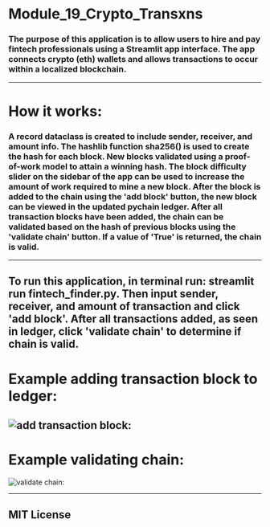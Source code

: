 # Module_19_Crypto_Transxns


### The purpose of this application is to allow users to hire and pay fintech professionals using a Streamlit app interface. The app connects crypto (eth) wallets and allows transactions to occur within a localized blockchain. 

---

# How it works:

### A record dataclass is created to include sender, receiver, and amount info. The hashlib function sha256() is used to create the hash for each block. New blocks validated using a proof-of-work model to attain a winning hash. The block difficulty slider on the sidebar of the app can be used to increase the amount of work required to mine a new block. After the block is added to the chain using the 'add block' button, the new block can be viewed in the updated pychain ledger. After all transaction blocks have been added, the chain can be validated based on the hash of previous blocks using the 'validate chain' button. If a value of 'True' is returned, the chain is valid.
---
## To run this application, in terminal run: streamlit run fintech_finder.py. Then input sender, receiver, and amount of transaction and click 'add block'. After all transactions added, as seen in ledger, click 'validate chain' to determine if chain is valid.

# Example adding transaction block to ledger: 

![add transaction block:](pychainledger.jpg)
---
# Example validating chain:

![validate chain:](pychainvalidator.jpg)

---
## MIT License
